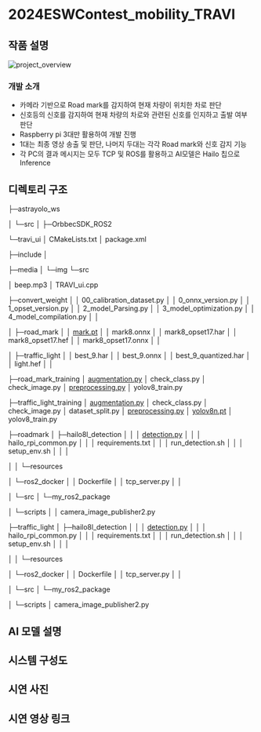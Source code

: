 # 2024ESWContest_mobility_TRAVI

## 작품 설명
![project_overview](https://github.com/user-attachments/assets/7b191eea-1220-42e4-9ae8-e456e6370367)

### 개발 소개
- 카메라 기반으로 Road mark를 감지하여 현재 차량이 위치한 차로 판단​
- 신호등의 신호를 감지하여 현재 차량의 차로와 관련된 신호를 인지하고 출발 여부 판단​
- Raspberry pi 3대만 활용하여 개발 진행​
- 1대는 최종 영상 송출 및 판단, 나머지 두대는 각각 Road mark와 신호 감지 기능​
- 각 PC의 결과 메시지는 모두 TCP 및 ROS를 활용하고 AI모델은 Hailo 칩으로 Inference

## 디렉토리 구조
├─astrayolo_ws

│  └─src
│      ├─OrbbecSDK_ROS2

└─travi_ui
│  CMakeLists.txt
│  package.xml

├─include
│

├─media
│  └─img
└─src

│     beep.mp3
│     TRAVI_ui.cpp

├─convert_weight
│  │  00_calibration_dataset.py
│  │  0_onnx_version.py
│  │  1_opset_version.py
│  │  2_model_Parsing.py
│  │  3_model_optimization.py
│  │  4_model_compilation.py
│  │

│  ├─road_mark
│  │      [mark.pt](http://mark.pt/)
│  │      mark8.onnx
│  │      mark8_opset17.har
│  │      mark8_opset17.hef
│  │      mark8_opset17.onnx
│  │

│  ├─traffic_light
│  │      best_9.har
│  │      best_9.onnx
│  │      best_9_quantized.har
│  │      light.hef
│  │

├─road_mark_training
│      [augmentation.py](http://augmentation.py/)
│      check_class.py
│      check_image.py
│      [preprocessing.py](http://preprocessing.py/)
│      yolov8_train.py

├─traffic_light_training
│      [augmentation.py](http://augmentation.py/)
│      check_class.py
│      check_image.py
│      dataset_split.py
│      [preprocessing.py](http://preprocessing.py/)
│      [yolov8n.pt](http://yolov8n.pt/)
│      yolov8_train.py

├─roadmark
│  ├─hailo8l_detection
│  │  │  [detection.py](http://detection.py/)
│  │  │  hailo_rpi_common.py
│  │  │  requirements.txt
│  │  │  run_detection.sh
│  │  │  setup_env.sh
│  │  │

│  │  └─resources

│  └─ros2_docker
│      │  Dockerfile
│      │  tcp_server.py
│      │

│      └─src
│          └─my_ros2_package

│              └─scripts
│                  │  camera_image_publisher2.py

├─traffic_light
│  ├─hailo8l_detection
│  │  │  [detection.py](http://detection.py/)
│  │  │  hailo_rpi_common.py
│  │  │  requirements.txt
│  │  │  run_detection.sh
│  │  │  setup_env.sh
│  │  │

│  │  └─resources

│  └─ros2_docker
│      │  Dockerfile
│      │  tcp_server.py
│      │

│      └─src
│          └─my_ros2_package

│              └─scripts
│                      camera_image_publisher2.py

## AI 모델 설명


## 시스템 구성도


## 시연 사진

## 시연 영상 링크
